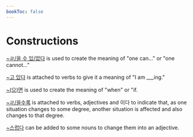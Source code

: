 ```yaml
---
bookToc: false
---
```


# Constructions

[~ㄹ/을 수
있/없다](https://www.howtostudykorean.com/unit-2-lower-intermediate-korean-grammar/unit-2-lessons-42-50/lesson-45/#451)
is used to create the meaning of "one can..." or "one cannot..."

[~고 있다](https://www.howtostudykorean.com/unit1/unit-1-lessons-17-25-2/lesson-18/#ppt) is attached
to verbs to give it a meaning of "I am ___ing."

[~(으)면](https://www.howtostudykorean.com/unit-2-lower-intermediate-korean-grammar/unit-2-lessons-42-50/lesson-43/#431)
is used to create the meaning of "when" or "if.

[~ㄹ/을수록](https://www.howtostudykorean.com/unit-6/lessons-126-133/lesson-132/#1321) is attached
to verbs, adjectives and 이다 to indicate that, as one situation changes to some degree, another
situation is affected and also changes to that degree.

[~스럽다](https://www.howtostudykorean.com/unit1/unit-1-lessons-9-16/lesson-16/#s2) can be added to
some nouns to change them into an adjective.